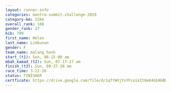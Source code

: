 ```yaml
---
layout: runner-info 
categories: mantra-summit-challenge-2019 
category-km: 15km 
overall_rank: 108
gender_rank: 27
bib: 790
first_name: Helen
last_name: Limbunan
gender: F
team_name: malang hash
start_(t1): Sun, 06-15-00 am
mbah_kamad_(t2): Sun, 07-17-17 am
finish_(t3): Sun, 09-37-26 am
race_time: 3-22-26
status: FINISHER
certficate: https-//drive.google.com/file/d/1qftWVjYxYFcoikIt8eK4GEAbBDATe_8Q/view?usp=sharing
---
```

